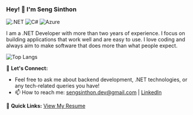 ### Hey! 👋 I'm Seng Sinthon

![.NET](https://img.shields.io/badge/-.NET-512BD4?style=flat&logo=.net&logoColor=white) ![C#](https://img.shields.io/badge/-C%23-239120?style=flat&logo=c-sharp&logoColor=white) ![Azure](https://img.shields.io/badge/-Azure-0089D6?style=flat&logo=microsoft-azure&logoColor=white)

I am a .NET Developer with more than two years of experience. I focus on building applications that work well and are easy to use. I love coding and always aim to make software that does more than what people expect.

![Top Langs](https://github-readme-stats.vercel.app/api/top-langs/?username=xinthon\&layout=compact&theme=calm&hide_border=true&show_icons=true)

💬 **Let's Connect:**
- Feel free to ask me about backend development, .NET technologies, or any tech-related queries you have!
- 📫 How to reach me: sengsinthon.dev@gmail.com | [LinkedIn](https://www.linkedin.com/in/seng-sinthon-285905256/)

📄 **Quick Links:** [View My Resume](https://www.sengsinthon.com/)
